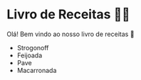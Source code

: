 # Livro de Receitas :man_cook:

Olá! Bem vindo ao nosso livro de receitas :call_me_hand:

* Strogonoff
* Feijoada
* Pave
* Macarronada
